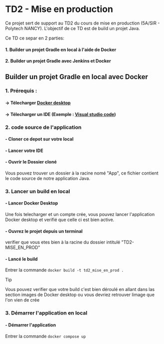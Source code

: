 # TD2 - Mise en production

Ce projet sert de support au TD2 du cours de mise en production (5A/SIR - Polytech NANCY). L'objectif de ce TD est de build un projet Java.

Ce TD ce separ en 2 parties:

#### 1. Builder un projet Gradle en local à l'aide de Docker

#### 2. Builder un projet Gradle avec Jenkins et Docker

## Builder un projet Gradle en local avec Docker

### 1. Prérequis :
#### -> Télecharger [Docker desktop](https://hub.docker.com/)
#### -> Télecharger un IDE (Exemple : [Visual studio code](https://code.visualstudio.com/))

### 2.  code source de l'application

#### - Cloner ce depot sur votre local
#### - Lancer votre IDE
#### - Ouvrir le Dossier cloné

Vous pouvez trouver un dossier à la racine nomé "App", ce fichier contient le code source de notre application Java.

### 3. Lancer un build en local

#### - Lancer Docker Desktop
Une fois telecharger et un compte crée, vous pouvez lancer l'application Docker desktop et verifié que celle ci est bien active.

#### - Ouvrez le projet depuis un terminal
verifier que vous etes bien à la racine du dossier intitulé "TD2-MISE_EN_PROD"

#### - Lancé le build
Entrer la commande ```docker build -t td2_mise_en_prod .```

>[!TIP]
> Vous pouvez verifier que votre build c'est bien déroulé en allant dans las section images de Docker desktop ou vous devriez retrouver limage que l'on vien de crée

### 3. Démarrer l'application en local

#### - Démarrer l'application 
Entrer la commande ```docker compose up```

